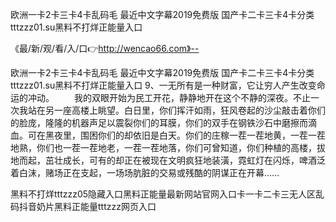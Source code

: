 欧洲一卡2卡三卡4卡乱码毛
最近中文字幕2019免费版
国产卡二卡三卡4卡分类
tttzzz01.su黑料不打烊正能量入口


《最/新/观/看/入/口👉http://wencao66.com》--

欧洲一卡2卡三卡4卡乱码毛
最近中文字幕2019免费版
国产卡二卡三卡4卡分类
tttzzz01.su黑料不打烊正能量入口
	9、一无所有是一种财富，它让穷人产生改变命运的冲动。
　　我的双眼开始为民工开花，静静地开在这个不静的深夜。不止一次我站在另一座高楼上眺望。白日里，你们挥汗如雨，狂风卷起的沙尘敲击着你们的脸庞，隆隆的机器声足以震裂你们的耳膜，你们的双手在钢铁沙石中磨擦而滴血。可在黑夜里，围困你们的却依旧是白天。你们的庄稼一茬一茬地黄，一茬一茬地熟，你们也一茬一茬地老，一茬一茬地落，你们可曾知道，你们种植的高楼，拔地而起，茁壮成长，可有的却正在被现在文明疯狂地装潢，霓虹灯在闪烁，啤酒泛着白沫，赌场正在支起，一场场肮脏的交易或残酷的阴谋正在开幕……





黑料不打烊tttzzz05隐藏入口黑料正能量最新网站官网入口卡一卡二卡三无人区乱码抖音奶片黑料正能量tttzzz网页入口
